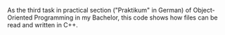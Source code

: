 As the third task in practical section ("Praktikum" in German) of Object-Oriented Programming in my Bachelor, this code shows how files can be read and written in C++.
 
